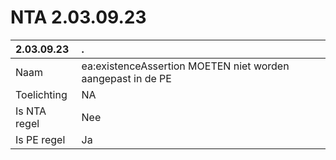 # NTA 2.03.09.23

 2.03.09.23 | . 
 :--- | :--- 
 Naam | ea:existenceAssertion MOETEN niet worden aangepast in de PE 
 Toelichting | NA 
 Is NTA regel | Nee 
 Is PE regel | Ja 

